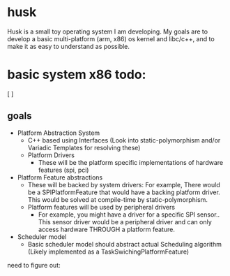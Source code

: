 
# husk

Husk is a small toy operating system I am developing.  My goals are to develop a basic multi-platform (arm, x86) os kernel and libc/c++, and to make it as easy to understand as possible.

# basic system x86 todo:
[ ] 

## goals
- Platform Abstraction System
    - C++ based using Interfaces (Look into static-polymorphism and/or Variadic Templates for resolving these)
    - Platform Drivers
        - These will be the platform specific implementations of hardware features (spi, pci)
- Platform Feature abstractions
    - These will be backed by system drivers: For example, There would be a SPIPlatformFeature that would have a backing platform driver.  This would be solved at compile-time by static-polymorphism.
    - Platform features will be used by peripheral drivers
        - For example, you might have a driver for a specific SPI sensor.. This sensor driver would be a peripheral driver and can only access hardware THROUGH a platform feature.
- Scheduler model
    - Basic scheduler model should abstract actual Scheduling algorithm (Likely implemented as a TaskSwichingPlatformFeature)





need to figure out:
